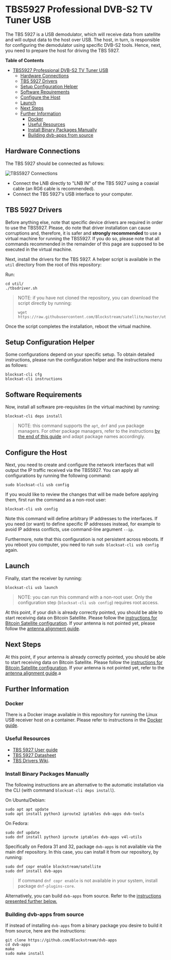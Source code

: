 # TBS5927 Professional DVB-S2 TV Tuner USB

The TBS 5927 is a USB demodulator, which will receive data from satellite and
will output data to the host over USB. The host, in turn, is responsible for
configuring the demodulator using specific DVB-S2 tools. Hence, next, you need
to prepare the host for driving the TBS 5927.

<!-- markdown-toc start - Don't edit this section. Run M-x markdown-toc-generate-toc again -->
**Table of Contents**

- [TBS5927 Professional DVB-S2 TV Tuner USB](#tbs5927-professional-dvb-s2-tv-tuner-usb)
    - [Hardware Connections](#hardware-connections)
    - [TBS 5927 Drivers](#tbs-5927-drivers)
    - [Setup Configuration Helper](#setup-configuration-helper)
    - [Software Requirements](#software-requirements)
    - [Configure the Host](#configure-the-host)
    - [Launch](#launch)
    - [Next Steps](#next-steps)
    - [Further Information](#further-information)
        - [Docker](#docker)
        - [Useful Resources](#useful-resources)
        - [Install Binary Packages Manually](#install-binary-packages-manually)
        - [Building dvb-apps from source](#building-dvb-apps-from-source)

<!-- markdown-toc end -->

## Hardware Connections

The TBS 5927 should be connected as follows:

![TBS5927 Connections](img/usb_connections.png?raw=true "TBS5927 Connections")

- Connect the LNB directly to "LNB IN" of the TBS 5927 using a coaxial cable (an
  RG6 cable is recommended).
- Connect the TBS 5927's USB interface to your computer.

## TBS 5927 Drivers

Before anything else, note that specific device drivers are required in order to
use the TBS5927. Please, do note that driver installation can cause corruptions
and, therefore, it is safer and **strongly recommended** to use a virtual
machine for running the TBS5927. If you do so, please note that all commands
recommended in the remainder of this page are supposed to be executed in the
virtual machine.

Next, install the drivers for the TBS 5927. A helper script is available in the
`util` directory from the root of this repository:

Run:

```
cd util/
./tbsdriver.sh
```

> NOTE: if you have not cloned the repository, you can download the script
> directly by running:
>
> ```
> wget https://raw.githubusercontent.com/Blockstream/satellite/master/util/tbsdriver.sh
> ```

Once the script completes the installation, reboot the virtual machine.

## Setup Configuration Helper

Some configurations depend on your specific setup. To obtain detailed
instructions, please run the configuration helper and the instructions menu as
follows:

```
blocksat-cli cfg
blocksat-cli instructions
```

## Software Requirements

Now, install all software pre-requisites (in the virtual machine) by running:

```
blocksat-cli deps install
```

> NOTE: this command supports the `apt`, `dnf` and `yum` package managers. For
> other package managers, refer to the instructions [by the end of this
> guide](#install-binary-packages-manually) and adapt package names accordingly.

## Configure the Host

Next, you need to create and configure the network interfaces that will output
the IP traffic received via the TBS5927. You can apply all configurations by
running the following command:

```
sudo blocksat-cli usb config
```

If you would like to review the changes that will be made before applying them,
first run the command as a non-root user:

```
blocksat-cli usb config
```

Note this command will define arbitrary IP addresses to the interfaces. If you
need (or want) to define specific IP addresses instead, for example to avoid IP
address conflicts, use command-line argument `--ip`.

Furthermore, note that this configuration is not persistent across reboots. If
you reboot you computer, you need to run `sudo blocksat-cli usb config` again.

## Launch

Finally, start the receiver by running:

```
blocksat-cli usb launch
```

> NOTE: you can run this command with a non-root user. Only the configuration
> step (`blocksat-cli usb config`) requires root access.

At this point, if your dish is already correctly pointed, you should be able to
start receiving data on Bitcoin Satellite. Please follow the [instructions for
Bitcoin Satellite configuration](bitcoin.md). If your antenna is not pointed
yet, please follow the [antenna alignment guide](antenna-pointing.md).

## Next Steps

At this point, if your antenna is already correctly pointed, you should be able
to start receiving data on Bitcoin Satellite. Please follow the [instructions
for Bitcoin Satellite configuration](bitcoin.md). If your antenna is not pointed
yet, refer to the [antenna alignment guide](antenna-pointing.md).a

## Further Information

### Docker

There is a Docker image available in this repository for running the Linux USB
receiver host on a container. Please refer to instructions in the [Docker
guide](../docker/README.md).

### Useful Resources

- [TBS 5927 User guide](https://www.tbsiptv.com/download/tbs5927/tbs5957_user_guide.pdf)
- [TBS 5927 Datasheet](https://www.tbsiptv.com/download/tbs5927/tbs5927_professtional_dvb-S2_TV_Tuner_USB_data_sheet.pdf)
- [TBS Drivers Wiki](https://github.com/tbsdtv/linux_media/wiki).

### Install Binary Packages Manually

The following instructions are an alternative to the automatic installation via
the CLI (with command `blocksat-cli deps install`).

On Ubuntu/Debian:

```
sudo apt apt update
sudo apt install python3 iproute2 iptables dvb-apps dvb-tools
```

On Fedora:

```
sudo dnf update
sudo dnf install python3 iproute iptables dvb-apps v4l-utils
```

Specifically on Fedora 31 and 32, package `dvb-apps` is not available via the
main dnf repository. In this case, you can install it from our repository, by
running:

```
sudo dnf copr enable blockstream/satellite
sudo dnf install dvb-apps
```

> If command `dnf copr enable` is not available in your system, install package
> `dnf-plugins-core`.

Alternatively, you can build `dvb-apps` from source. Refer to the [instructions
presented further below.](#building-dvb-apps-from-source)


### Building dvb-apps from source

If instead of installing `dvb-apps` from a binary package you desire to build it
from source, here are the instructions:

```
git clone https://github.com/Blockstream/dvb-apps
cd dvb-apps
make
sudo make install
```

